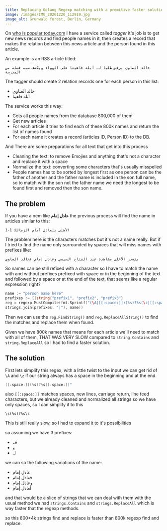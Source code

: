 ```yaml
---
title: Replacing Golang Regexp matching with a premitive faster solution
image: /images/IMG_20201220_112919.jpg
image_alt: Grunwald forest, Berlin, Germany
---
```


On [who is popular today.com](https://www.whoispopulartoday.com) I have a
service called *tagger* it's job is to get new news records and find people
names in it, then creates a record that makes the relation between this news
article and the person found in this article.

An example is an RSS article titled:

```
خالد الصاوي يرفض طلبا لـ أبلة فاهيتا على الهواء ويكشف سبب فصله من المدرسة
```

The tagger should create 2 relation records one for each person in this list:

- خالد الصاوي
- أبلة فاهيتا

The service works this way:

- Gets all people names from the database 800,000 of them
- Get new articles
- For each article it tries to find each of these 800k names and return the list
  of names found
- For each name it creates a record (articles ID, Person ID) to the DB.

And There are some preparations for all text that get into this process

- Cleaning the text: to remove Emojies and anything that's not a character and
  replace it with a space
- Normalize the text: converting some characters that's usually misspelled
- People names has to be sorted by longest first as one person can be the father
  of another and the father name is included in the son full name, so to match
  with the son not the father name we need the longest to be found first and
  removed then the son name.

## The problem

If you have a nem like **عادل إمام** the previous process will find the name in
articles similar to this:

```
الأهلى يتعادل أمام الزمالك 1-1
```

The problem here is the characters matches but it's not a name really. But if I
tried to find the name only surrounded by spaces that will miss names with
prefixes like:

```
يتصدر الأعلى مشاهدة عبد الفتاح السيسي وعادل إمام فخالد الصاوي
```

So names can be still refixed with a character so I have to match the name with
and without prefixes prefixed with space or in the beginning of the text and
followed by a space or at the end of the text, that seems like a regular
expression right?

```go
name := "person name here"
prefixes := []string{"prefix1", "prefix2", "prefix3"}
reg = regexp.MustCompile(fmt.Sprintf("(\A|[[:space:]])(%s)?%s(\z|[[:space:]])",
strings.join(prefixes, "|"), name))
```

Then we can use the `reg.FindString()` and `reg.ReplaceAllString()` to find the
matches and replace them when found.

Given we have 800k names that means for each article we'll need to match with
all of them, THAT WAS VERY SLOW compared to `string.Contains` and
`string.ReplaceAll` so I had to find a faster solution.

## The solution

First lets simplify this regex, with a little twist to the input we can get rid
of `\A` and `\z` if our string always has a space in the beginning and at the
end.

```go
[[:space:]](%s)?%s[[:space:]]"
```

also `[[:space:]]` matches spaces, new lines, carriage return, line feed
characters, but we already cleaned and normalized all strings so we have only
spaces, so I can simplify it to this

```
\s(%s)?%s\s
```

This is still really slow, so I had to expand it to it's possibilities

so assuming we have 3 prefixes:

- ف
- و
- ل

we can so the following variations of the name:

- عادل إمام
- فعادل إمام
- وعادل إمام
- لعادل إمام

and that would be a slice of strings that we can deal with them with the usual
method we had `strings.Contains` and `strings.ReplaceAll` which is way faster
that the regexp methods.

so this 800*4k strings find and replace is faster than 800k regexp find
and replace.
